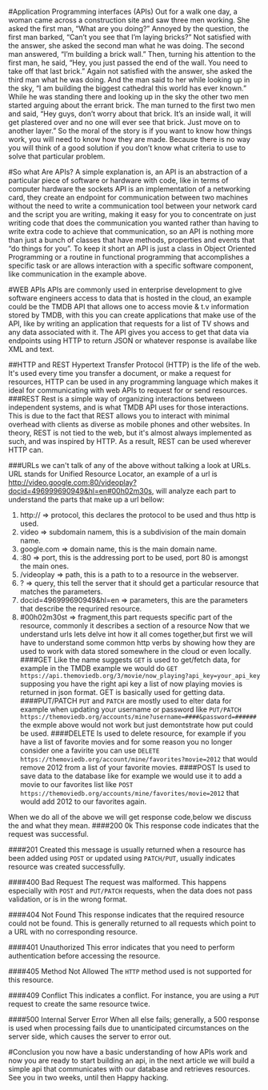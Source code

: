 #Application Programming interfaces (APIs)
Out for a walk one day, a woman came across a construction site and saw three men working. She asked the first man, “What are you doing?” Annoyed by the question, the first man barked, “Can’t you see that I’m laying bricks?” Not satisfied with the answer, she asked the second man what he was doing. The second man answered, “I’m building a brick wall.” Then, turning his attention to the first man, he said, “Hey, you just passed the end of the wall. You need to take off that last brick.” Again not satisfied with the answer, she asked the third man what he was doing. And the man said to her while looking up in the sky, “I am building the biggest cathedral this world has ever known.” While he was standing there and looking up in the sky the other two men started arguing about the errant brick. The man turned to the first two men and said, “Hey guys, don’t worry about that brick. It’s an inside wall, it will get plastered over and no one will ever see that brick. Just move on to another layer.”
So the moral of the story is if you want to know how things work, you will need to know how they are made. Because there is no way you will think of a good solution if you don’t know what criteria to use to solve that particular problem.

#So what Are APIs?
A simple explanation is, an API is an abstraction of a particular piece of software or hardware with code, like in terms of computer hardware the sockets API is an implementation of a networking card, they create an endpoint for communication between two machines without the need to write a communication tool between your network card and the script you are writing, making it easy for you to concentrate on just writing code that does the communication you wanted rather than having to write extra code to achieve that communication, so an API is nothing more than just a bunch of classes that have methods, properties and events that “do things for you”.
To keep it short an API is just a class in Object Oriented Programming or a routine in functional programming that accomplishes a specific task or are allows interaction with a specific software component, like communication in the example above.

#WEB APIs
APIs are commonly used in enterprise development to give software engineers access to data that is hosted in the cloud, an example could be the TMDB API that allows one to access movie & t.v information stored by TMDB, with this you can create applications that make use of the API, like by writing an application that requests for a list of TV shows and any data associated with it. The API gives you access to get that data via endpoints using HTTP to return JSON or whatever response is availabe like XML and text.

##HTTP and REST
Hypertext Transfer Protocol (HTTP) is the life of the web. It's used every time you transfer a document, or make a request for resources, HTTP can be used in any programming language which makes it ideal for communicating with web APIs to request for or send resources.
###REST
Rest is a simple way of organizing interactions between independent systems, and is what TMDB API uses for those interactions. This is due to the fact that REST allows you to interact with minimal overhead with clients as diverse as mobile phones and other websites. In theory, REST is not tied to the web, but it's almost always implemented as such, and was inspired by HTTP. As a result, REST can be used wherever HTTP can.

###URLs
we can't talk of any of the above without talking a look at URLs. URL stands for Unified Resource Locator, an example of a url is http://video.google.com:80/videoplay?docid=496999690949&hl=en#00h02m30s, will analyze each part to understand the parts that make up a url bellow:
1. http:// => protocol, this declares the protocol to be used and thus http is used.
2. video => subdomain namem, this is a subdivision of the main domain name.
3. google.com => domain name, this is the main domain name.
4. :80 => port, this is the addressing port to be used, port 80 is amongst the main ones.
5. /videoplay => path, this is a path to to a resource in the webserver.
6. ? => query, this tell the server that it should get a particular resource that matches the parameters.
7. docid=496999690949&hl=en => parameters, this are the parameters that  describe the requrired resource.
8. #00h02m30st => fragment,this part requests specific part of the resource, commonly it describes a section of a resource
Now that we understand urls lets delve int how it all comes together,but first we will have to understand some common http verbs by showing how they are used to work with data stored somewhere in the cloud or even locally.
####GET 
Like the name suggests ```GET``` is used to get/fetch data, for example in the TMDB example we would do
                        ```GET https://api.themoviedb.org/3/movie/now_playing?api_key=your_api_key```
supposing you have the right api key a list of now playing movies is returned in json format.
GET is basically used for getting data.
####PUT/PATCH
```PUT``` and ```PATCH``` are mostly used to elter data for example when updating your username or password like
                     ```PUT/PATCH https://themoviedb.org/accounts/mine?username=####&password=######```
the exmple above would not work but just demontstrate how put could be used.
####DELETE
Is used to delete resource, for example if you have a list of favorite movies and for some reason you no longer consider one a favirite you can use
                    ```DELETE https://themoviedb.org/account/mine/favorites?movie=2012```
that would remove 2012 from a list of your favorite movies.
####POST
Is used to save data to the database like for example we would use it to add a movie to our favorites list like
                    ```POST https://themoviedb.org/accounts/mine/favorites/movie=2012```
that would add 2012 to our favorites again.

When we do all of the above we will get response code,below we discuss the and what they mean.
####200 0k
This response code indicates that the request was successful.

####201 Created
this message is usually returned when a resource has been added using ```POST``` or updated using ```PATCH/PUT```, usually indicates resource was created successfully. 

####400 Bad Request
The request was malformed. This happens especially with ```POST``` and ```PUT/PATCH``` requests, when the data does not pass validation, or is in the wrong format.

####404 Not Found
This response indicates that the required resource could not be found. This is generally returned to all requests which point to a URL with no corresponding resource.

####401 Unauthorized
This error indicates that you need to perform authentication before accessing the resource.

####405 Method Not Allowed
The ```HTTP``` method used is not supported for this resource.

####409 Conflict
This indicates a conflict. For instance, you are using a ```PUT``` request to create the same resource twice.

####500 Internal Server Error
When all else fails; generally, a 500 response is used when processing fails due to unanticipated circumstances on the server side, which causes the server to error out.

#Conclusion
you now have a basic understanding of how APIs work and now you are ready to start building an api, in the next article we will build a simple api that communicates with our database and retrieves resources.
See you in two weeks, until then Happy hacking.











